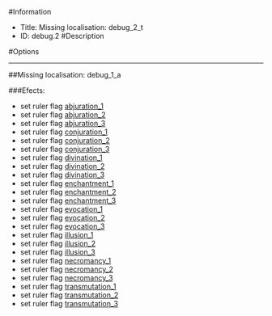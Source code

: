 #Information
 - Title: Missing localisation: debug_2_t
 - ID: debug.2
#Description

#Options

___
##Missing localisation: debug_1_a

###Efects:<ul><li>set ruler flag [abjuration_1](../flags/abjuration_1.md)</li><li>set ruler flag [abjuration_2](../flags/abjuration_2.md)</li><li>set ruler flag [abjuration_3](../flags/abjuration_3.md)</li><li>set ruler flag [conjuration_1](../flags/conjuration_1.md)</li><li>set ruler flag [conjuration_2](../flags/conjuration_2.md)</li><li>set ruler flag [conjuration_3](../flags/conjuration_3.md)</li><li>set ruler flag [divination_1](../flags/divination_1.md)</li><li>set ruler flag [divination_2](../flags/divination_2.md)</li><li>set ruler flag [divination_3](../flags/divination_3.md)</li><li>set ruler flag [enchantment_1](../flags/enchantment_1.md)</li><li>set ruler flag [enchantment_2](../flags/enchantment_2.md)</li><li>set ruler flag [enchantment_3](../flags/enchantment_3.md)</li><li>set ruler flag [evocation_1](../flags/evocation_1.md)</li><li>set ruler flag [evocation_2](../flags/evocation_2.md)</li><li>set ruler flag [evocation_3](../flags/evocation_3.md)</li><li>set ruler flag [illusion_1](../flags/illusion_1.md)</li><li>set ruler flag [illusion_2](../flags/illusion_2.md)</li><li>set ruler flag [illusion_3](../flags/illusion_3.md)</li><li>set ruler flag [necromancy_1](../flags/necromancy_1.md)</li><li>set ruler flag [necromancy_2](../flags/necromancy_2.md)</li><li>set ruler flag [necromancy_3](../flags/necromancy_3.md)</li><li>set ruler flag [transmutation_1](../flags/transmutation_1.md)</li><li>set ruler flag [transmutation_2](../flags/transmutation_2.md)</li><li>set ruler flag [transmutation_3](../flags/transmutation_3.md)</li></ul>
